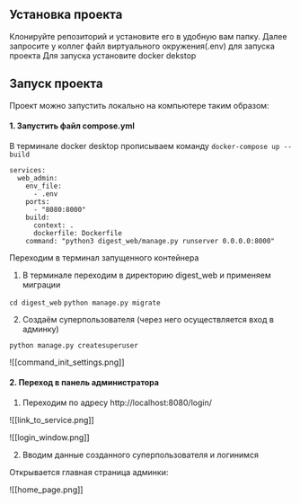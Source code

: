 ## Установка проекта
Клонируйте репозиторий и установите его в удобную вам папку. Далее запросите у коллег файл виртуального окружения(.env) для запуска проекта
Для запуска установите docker dekstop
## Запуск проекта
Проект можно запустить локально на компьютере таким образом:
#### 1. Запустить файл compose.yml

В терминале docker desktop прописываем команду `docker-compose up --build`

```
services:
  web_admin:
    env_file:
      - .env
    ports:
      - "8080:8000"
    build:
      context: .
      dockerfile: Dockerfile
    command: "python3 digest_web/manage.py runserver 0.0.0.0:8000"
```

Переходим в терминал запущенного контейнера

1. В терминале переходим в директорию digest_web и применяем миграции

`cd digest_web`
`python manage.py migrate`

2. Создаём суперпользователя (через него осуществляется вход в админку)

`python manage.py createsuperuser`

![[command_init_settings.png]]

#### 2. Переход в панель администратора

1. Переходим по адресу http://localhost:8080/login/

![[link_to_service.png]]

![[login_window.png]]

2. Вводим данные созданного суперпользователя и логинимся

Открывается главная страница админки:

![[home_page.png]]
